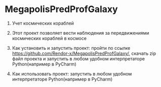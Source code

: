 # MegapolisPredProfGalaxy
1. Учет космических кораблей

2. Этот проект позволяет вести наблюдения за передвижениями космических кораблей в космосе

3. Как установить и запустить проект: пройти по ссылке https://github.com/Rendor-x/MegapolisPredProfGalaxy/, скачать zip файл проекта и запустить в любом удобном интерпретаторе Python(например в PyCharm)

4. Как использовать проект: запустить в любом удобном интерпретаторе Python(например в PyCharm)
